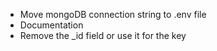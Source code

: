 - Move mongoDB connection string to .env file
- Documentation
- Remove the _id field or use it for the key